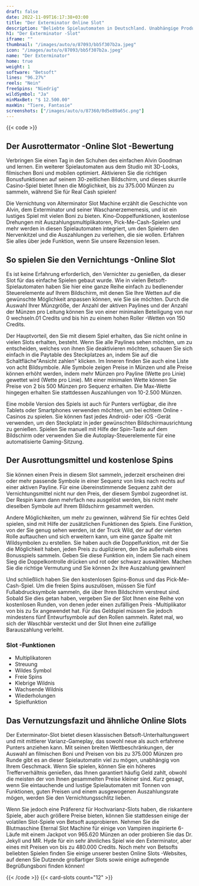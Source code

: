 ```yaml
---
draft: false
date: 2022-11-09T16:17:38+03:00
title: "Der Exterminator Online Slot"
description: "Beliebte Spielautomaten in Deutschland. Unabhängige Produktbewertungen und exklusive Anmeldeangebote. Jetzt spielen!"
h1: "Der Exterminator -Slot"
iframe: ""
thumbnail: "/images/auto/o/87093/bb5f307b2a.jpeg"
icon: "/images/auto/o/87093/bb5f307b2a.jpeg"
name: "Der Exterminator"
home: true
weight: 1
software: "Betsoft"
lines: "96.27%"
reels: "Nein"
freeSpins: "Niedrig"
wildSymbol: "Ja"
minMaxBet: "$ 12.500.00"
maxWin: "Tiere, Fantasie"
screenshots: ["/images/auto/o/87360/0d5e89a65c.png"]
---
```


{{< code >}}<h2>Der Ausrottermator -Online Slot -Bewertung</h2><p>Verbringen Sie einen Tag in den Schuhen des einfachen Alvin Goodman und lernen.  Ein weiterer Spielautomaten aus dem Studio mit 3D-Looks, filmischen Boni und mobilen optimiert. Aktivieren Sie die richtigen Bonusfunktionen auf seinem 30-zeitlichen Bildschirm, und dieses skurrile Casino-Spiel bietet Ihnen die Möglichkeit, bis zu 375.000 Münzen zu sammeln, während Sie für Real Cash spielen!</p><p>Die Vernichtung von Alterminator Slot Machine erzählt die Geschichte von Alvin, dem Exterminator und seiner Waschanerzememesis, und ist ein lustiges Spiel mit vielen Boni zu bieten. Kino-Doppelfunktionen, kostenlose Drehungen mit Auszahlungsmultiplikatoren, Pick-Me-Cash-Spielen und mehr werden in diesen Spielautomaten integriert, um den Spielern den Nervenkitzel und die Auszahlungen zu verleihen, die sie wollen. Erfahren Sie alles über jede Funktion, wenn Sie unsere Rezension lesen.</p><h2>So spielen Sie den Vernichtungs -Online Slot</h2><p>Es ist keine Erfahrung erforderlich, den Vernichter zu genießen, da dieser Slot für das einfache Spielen gebaut wurde. Wie in vielen Betsoft-Spielautomaten haben Sie hier eine ganze Reihe einfach zu bedienender Steuerelemente auf Ihrem Bildschirm, mit denen Sie Ihre Wetten auf die gewünschte Möglichkeit anpassen können, wie Sie sie möchten. Durch die Auswahl Ihrer Münzgröße, der Anzahl der aktiven Paylines und der Anzahl der Münzen pro Leitung können Sie von einer minimalen Beteiligung von nur 0 wechseln.01 Credits und bis hin zu einem hohen Roller -Wetten von 150 Credits.</p><p>Der Hauptvorteil, den Sie mit diesem Spiel erhalten, das Sie nicht online in vielen Slots erhalten, besteht. Wenn Sie alle Paylines sehen möchten, um zu entscheiden, welches von ihnen Sie deaktivieren möchten, schauen Sie sich einfach in die Paytable des Steckplatzes an, indem Sie auf die Schaltfläche"Ansicht zahlen" klicken. Im Inneren finden Sie auch eine Liste von acht Bildsymbole. Alle Symbole zeigen Preise in Münzen und alle Preise können erhöht werden, indem mehr Münzen pro Payline (Wette pro Linie) gewettet wird (Wette pro Linie). Mit einer minimalen Wette können Sie Preise von 2 bis 500 Münzen pro Sequenz erhalten. Die Max-Wette hingegen erhalten Sie stattdessen Auszahlungen von 10-2.500 Münzen.</p><p>Eine mobile Version des Spiels ist auch für Punters verfügbar, die ihre Tablets oder Smartphones verwenden möchten, um bei echtem Online -Casinos zu spielen. Sie können fast jedes Android- oder iOS -Gerät verwenden, um den Steckplatz in jeder gewünschten Bildschirmausrichtung zu genießen. Spielen Sie manuell mit Hilfe der Spin-Taste auf dem Bildschirm oder verwenden Sie die Autoplay-Steuerelemente für eine automatisierte Gaming-Sitzung.</p><h2>Der Ausrottungsmittel und kostenlose Spins</h2><p>Sie können einen Preis in diesem Slot sammeln, jederzeit erscheinen drei oder mehr passende Symbole in einer Sequenz von links nach rechts auf einer aktiven Payline. Für eine übereinstimmende Sequenz zahlt der Vernichtungsmittel nicht nur den Preis, der diesem Symbol zugeordnet ist. Der Respin kann dann mehrfach neu ausgelöst werden, bis nicht mehr dieselben Symbole auf Ihrem Bildschirm gesammelt werden.</p><p>Andere Möglichkeiten, um mehr zu gewinnen, während Sie für echtes Geld spielen, sind mit Hilfe der zusätzlichen Funktionen des Spiels. Eine Funktion, von der Sie genug sehen werden, ist der Truck Wild, der auf der vierten Rolle auftauchen und sich erweitern kann, um eine ganze Spalte mit Wildsymbolen zu erstellen. Sie haben auch die Doppelfunktion, mit der Sie die Möglichkeit haben, jeden Preis zu duplizieren, den Sie außerhalb eines Bonusspiels sammeln. Geben Sie diese Funktion ein, indem Sie nach einem Sieg die Doppelkontrolle drücken und rot oder schwarz auswählen. Machen Sie die richtige Vermutung und Sie können 2x Ihre Auszahlung gewinnen!</p><p>Und schließlich haben Sie den kostenlosen Spins-Bonus und das Pick-Me-Cash-Spiel. Um die freien Spins auszulösen, müssen Sie fünf Fußabdrucksymbole sammeln, die über Ihren Bildschirm verstreut sind. Sobald Sie dies getan haben, vergeben Sie der Slot Ihnen eine Reihe von kostenlosen Runden, von denen jeder einen zufälligen Preis -Multiplikator von bis zu 5x angewendet hat. Für das Geldspiel müssen Sie jedoch mindestens fünf Entwurfsymbole auf den Rollen sammeln. Ratet mal, wo sich der Waschbär versteckt und der Slot Ihnen eine zufällige Barauszahlung verleiht.</p><h3>
Slot -Funktionen</h3><ul>
<li></span>
Multiplikatoren</li>
<li></span>
Streuung</li>
<li></span>
Wildes Symbol</li>
<li></span>
Freie Spins</li>
<li></span>
Klebrige Wildnis</li>
<li></span>
Wachsende Wildnis</li>
<li></span>
Wiederholungen</li>
<li></span>
Spielfunktion</li></ul><h2>Das Vernutzungsfazit und ähnliche Online Slots</h2><p>Der Exterminator-Slot bietet diesen klassischen Betsoft-Unterhaltungswert und mit mittlerer Varianz-Gameplay, das sowohl neue als auch erfahrene Punters anziehen kann. Mit seinen breiten Wettbeschränkungen, der Auswahl an filmischen Boni und Preisen von bis zu 375.000 Münzen pro Runde gibt es an dieser Spielautomatin viel zu mögen, unabhängig von Ihrem Geschmack. Wenn Sie spielen, können Sie ein höheres Trefferverhältnis genießen, das Ihnen garantiert häufig Geld zahlt, obwohl die meisten der von Ihnen gesammelten Preise kleiner sind. Kurz gesagt, wenn Sie eintauchende und lustige Spielautomaten mit Tonnen von Funktionen, guten Preisen und einem ausgewogenen Auszahlungsrate mögen, werden Sie den Vernichtungsschlitz lieben.</p><p>Wenn Sie jedoch eine Präferenz für Hochvarianz-Slots haben, die riskantere Spiele, aber auch größere Preise bieten, können Sie stattdessen einige der volatilen Slot-Spiele von Betsoft ausprobieren. Nehmen Sie die Blutmaschine Eternal Slot Machine für einige von Vampiren inspirierte 6-Läufe mit einem Jackpot von 965.620 Münzen an oder probieren Sie das Dr. Jekyll und MR. Hyde für ein sehr ähnliches Spiel wie den Exterminator, aber eines mit Preisen von bis zu 480.000 Credits. Noch mehr von Betsofts beliebten Spielen finden Sie einige unserer besten Online Slots -Websites, auf denen Sie Dutzende großartiger Slots sowie einige aufregende Begrüßungsboni finden können!</p>{{< /code >}}
 {{< card-slots count="12" >}}